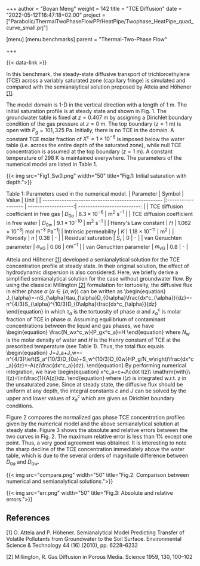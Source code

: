 +++
author = "Boyan Meng"
weight = 142
title = "TCE Diffusion"
date = "2022-05-12T16:47:18+02:00"
project = ["Parabolic/ThermalTwoPhaseFlowPP/HeatPipe/Twophase_HeatPipe_quad_curve_small.prj"]

[menu]
  [menu.benchmarks]
    parent = "Thermal-Two-Phase Flow"

+++

{{< data-link >}}

In this benchmark, the steady-state diffusive transport of trichloroethylene (TCE) across a variably saturated zone (capillary fringe) is simulated and compared with the semianalytical solution proposed by Atteia and Höhener [[1]](#1).

The model domain is 1-D in the vertical direction with a length of 1 m. The initial saturation profile is at steady state and shown in Fig. 1. The groundwater table is fixed at $z=0.407$ m by assigning a Dirichlet boundary condition of the gas pressure at $z=0$ m. The top boundary ($z=1$ m) is open with $P_g=101,325$ Pa. Initially, there is no TCE in the domain. A constant TCE molar fraction of $X^c=1\times10^{-6}$ is imposed below the water table (i.e. across the entire depth of the saturated zone), while null TCE concentration is assumed at the top boundary ($z=1$ m). A constant temperature of 298 K is maintained everywhere. The parameters of the numerical model are listed in Table 1.

{{< img src="Fig1_Sw0.png" width="50" title="Fig.1: Initial saturation with depth.">}}

Table 1: Parameters used in the numerical model.
| Parameter                                          | Symbol             |  Value              | Unit                        |
| -------------------------------------------------- |:------------------ | -------------------:| --------------------------: |
| TCE diffusion coefficient in free gas              | $D_{0a}$           | $8.3\times10^{-6}$  | $\mathrm{m^2\ s^{-1}}$  |
| TCE diffusion coefficient in free water            | $D_{0w}$           | $9.1\times10^{-10}$ | $\mathrm{m^2\ s^{-1}}$    |
| Henry's Law constant                               | $H$                | $1.062\times10^{-3}$| $\mathrm{mol\ m^{-3}\ Pa^{-1}}$|
| Intrinsic permeability                                    | $K$              | $1.18\times10^{-11}$   | $\mathrm{m^2}$         |
| Porosity            | $n$              | 0.38                  | -         |
| Residual saturation            | $S_r$              | 0                  | -         |
| van Genuchten parameter                        | $\alpha_{\mathrm{vG}}$          | 0.06                  | $\mathrm{cm^{-1}}$       |
| van Genuchten parameter                        | $m_{\mathrm{vG}}$          | 0.8                  | -       |

Atteia and Höhener [[1]](#1) developed a semianalytical solution for the TCE concentration profile at steady state. In their original solution, the effect of hydrodynamic dispersion is also considered. Here, we briefly derive a simplified semianalytical solution for the case without groundwater flow. By using the classical Millington [[2]](#2) formulation for tortuosity, the diffusive flux in either phase $\alpha$ ($\alpha\in \{a, w\}$) can be written as
\begin{equation}
    J_{\alpha}=-nS_{\alpha}\tau_{\alpha}D_{0\alpha}\frac{dx^c_{\alpha}}{dz}=-n^{4/3}S_{\alpha}^{10/3}D_{0\alpha}\frac{dx^c_{\alpha}}{dz}
\end{equation}
in which $\tau_{\alpha}$ is the tortuosity of phase $\alpha$ and $x^c_{\alpha}$ is molar fraction of TCE in phase $\alpha$. Assuming equilibrium of contaminant concentrations between the liquid and gas phases, we have
\begin{equation}
    \frac{N_wx^c_w}{P_gx^c_a}=H
\end{equation}
where $N_w$ is the molar density of water and $H$ is the Henry constant of TCE at the prescribed temperature (see Table 1). Thus, the total flux equals
\begin{equation}
    J=J_a+J_w=-n^{4/3}\left(S_a^{10/3}D_{0a}+S_w^{10/3}D_{0w}HP_g/N_w\right)\frac{dx^c_a}{dz}=-A(z)\frac{dx^c_a}{dz}.
\end{equation}
By performing numerical integration, we have
\begin{equation}
    x^c_a=c+J\cdot I(z)\ \mathrm{with}\ I(z)=\int\frac{1}{A(z)}dz.
\end{equation}
where $I(z)$ is integrated w.r.t. $z$ in the unsaturated zone. Since at steady state, the diffusive flux should be uniform at any depth, the integral constants $c$ and $J$ can be solved by the upper and lower values of $x^c_a$ which are given as Dirichlet boundary conditions.

Figure 2 compares the normalized gas phase TCE concentration profiles given by the numerical model and the above semianalytical solution at steady state. Figure 3 shows the absolute and relative errors between the two curves in Fig. 2. The maximum relative error is less than 1\% except one point. Thus, a very good agreement was obtained. It is interesting to note the sharp decline of the TCE concentration immediately above the water table, which is due to the several orders of magnitude difference between $D_{0a}$ and $D_{0w}$.

{{< img src="compare.png" width="50" title="Fig.2: Comparison between numerical and semianalytical solutions.">}}

{{< img src="err.png" width="50" title="Fig.3: Absolute and relative errors.">}}

## References

<!-- vale off -->

<a id="1">[1]</a>
O. Atteia and P. Höhener. Semianalytical Model Predicting Transfer of Volatile Pollutants from Groundwater to the Soil Surface. Environmental Science & Technology 44 (16) (2010), pp. 6228–6232

<a id="2">[2]</a>
Millington, R. Gas Diffusion in Porous Media. Science 1959, 130, 100–102

<!-- vale on -->
